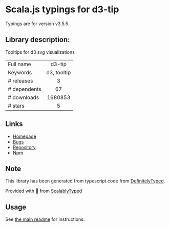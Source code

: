 
# Scala.js typings for d3-tip

Typings are for version v3.5.5

## Library description:
Tooltips for d3 svg visualizations

|                    |                 |
| ------------------ | :-------------: |
| Full name          | d3-tip |
| Keywords           | d3, tooltip |
| # releases         | 3 |
| # dependents       | 67 |
| # downloads        | 1680853 |
| # stars            | 5 |

## Links
- [Homepage](https://github.com/Caged/d3-tip)
- [Bugs](https://github.com/Caged/d3-tip/issues)
- [Repository](https://github.com/Caged/d3-tip)
- [Npm](https://www.npmjs.com/package/d3-tip)
    


## Note
This library has been generated from typescript code from [DefinitelyTyped](https://definitelytyped.org).

Provided with :purple_heart: from [ScalablyTyped](https://github.com/oyvindberg/ScalablyTyped)

## Usage
See [the main readme](../../readme.md) for instructions.


